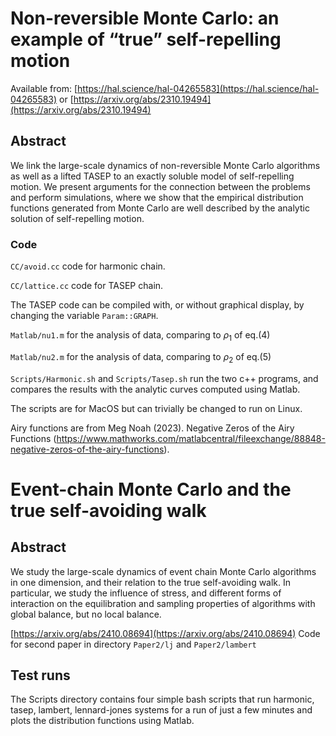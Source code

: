 # Non-reversible Monte Carlo: an example of “true” self-repelling motion

Available from:
[https://hal.science/hal-04265583](https://hal.science/hal-04265583) or
[https://arxiv.org/abs/2310.19494](https://arxiv.org/abs/2310.19494)

## Abstract
We link the large-scale dynamics of non-reversible Monte Carlo algorithms as well as a lifted TASEP to an exactly soluble model of self-repelling motion. We present arguments for the connection between the problems and perform simulations, where we show that the empirical distribution functions generated from Monte Carlo are well described by the analytic solution of self-repelling motion.

### Code
`CC/avoid.cc`  code for harmonic chain.

`CC/lattice.cc`  code for TASEP chain.

The TASEP code can be compiled with, or without graphical display, by changing the variable `Param::GRAPH`.

`Matlab/nu1.m` for the analysis of data, comparing to $\rho_1$ of eq.(4)

`Matlab/nu2.m` for the analysis of data, comparing to $\rho_2$ of eq.(5)

`Scripts/Harmonic.sh` and `Scripts/Tasep.sh` 
run the two c++ programs, and compares
the results with the analytic curves computed using Matlab.

The scripts are for MacOS but can trivially be changed to run on Linux.

Airy functions are from  Meg Noah (2023). Negative Zeros of the Airy Functions (https://www.mathworks.com/matlabcentral/fileexchange/88848-negative-zeros-of-the-airy-functions).


# Event-chain Monte Carlo and the true self-avoiding walk
## Abstract
We study the large-scale dynamics of event chain Monte Carlo algorithms in one dimension, and their relation to the true self-avoiding walk. In particular, we study the influence of stress, and different forms of interaction on the equilibration and sampling properties of algorithms with global balance, but no local balance. 

[https://arxiv.org/abs/2410.08694](https://arxiv.org/abs/2410.08694)
Code for second paper in directory `Paper2/lj` and  `Paper2/lambert`


## Test runs

The Scripts directory contains four simple bash scripts that run harmonic, tasep, lambert, lennard-jones systems for a run of just a few minutes
and plots the distribution functions using Matlab.
